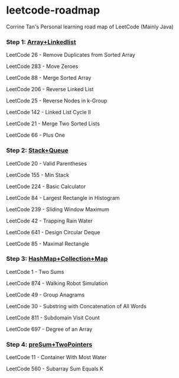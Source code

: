 # leetcode-roadmap
Corrine Tan's Personal learning road map of LeetCode (Mainly Java)

### Step 1: [Array+Linkedlist](https://github.com/CorrineTan/leetcode-roadmap/tree/main/Array%2BLinkedlist)  

LeetCode 26 - Remove Duplicates from Sorted Array

LeetCode 283 - Move Zeroes

LeetCode 88 - Merge Sorted Array

LeetCode 206 - Reverse Linked List

LeetCode 25 - Reverse Nodes in k-Group

LeetCode 142 - Linked List Cycle II

LeetCode 21 - Merge Two Sorted Lists

LeetCode 66 - Plus One

### Step 2: [Stack+Queue](https://github.com/CorrineTan/leetcode-roadmap/tree/main/Stack%2BQueue)  

LeetCode 20 - Valid Parentheses

LeetCode 155 - Min Stack

LeetCode 224 - Basic Calculator

LeetCode 84 -  Largest Rectangle in Histogram

LeetCode 239 -  Sliding Window Maximum

LeetCode 42 - Trapping Rain Water

LeetCode 641 - Design Circular Deque

LeetCode 85 - Maximal Rectangle

### Step 3: [HashMap+Collection+Map](https://github.com/CorrineTan/leetcode-roadmap/tree/main/HashMap%2BCollection%2BMap)  

LeetCode 1 - Two Sums

LeetCode 874 - Walking Robot Simulation

LeetCode 49 - Group Anagrams

LeetCode 30 - Substring with Concatenation of All Words

LeetCode 811 - Subdomain Visit Count

LeetCode 697 - Degree of an Array

### Step 4: [preSum+TwoPointers](https://github.com/CorrineTan/leetcode-roadmap/tree/main/preSum%2BTwoPointers)  

LeetCode 11 - Container With Most Water

LeetCode 560 - Subarray Sum Equals K
